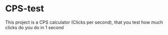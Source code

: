 # CPS-test
This project is a CPS calculator (Clicks per second), that you test how much clicks do you do in 1 second
